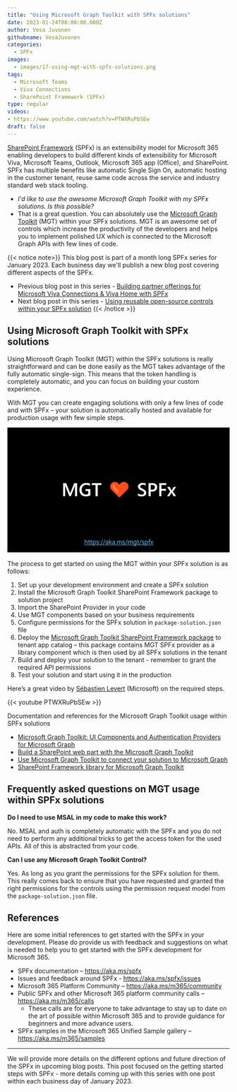 ```yaml
---
title: "Using Microsoft Graph Toolkit with SPFx solutions"
date: 2023-01-24T08:00:00.000Z
author: Vesa Juvonen
githubname: VesaJuvonen
categories:
  - SPFx
images:
  - images/17-using-mgt-with-spfx-solutions.png
tags:
  - Microsoft Teams
  - Viva Connections
  - SharePoint Framework (SPFx)
type: regular
videos:
- https://www.youtube.com/watch?v=PTWXRuPbSEw
draft: false
---
```


[SharePoint Framework](https://aka.ms/spfx) (SPFx) is an extensibility model for Microsoft 365 enabling developers to build different kinds of extensibility for Microsoft Viva, Microsoft Teams, Outlook, Microsoft 365 app (Office), and SharePoint. SPFx has multiple benefits like automatic Single Sign On, automatic hosting in the customer tenant, reuse same code across the service and industry standard web stack tooling.

-	*I'd like to use the awesome Microsoft Graph Toolkit with my SPFx solutions. Is this possible?*
-	That is a great question. You can absolutely use the [Microsoft Graph Toolkit](https://aka.ms/mgt) (MGT) within your SPFx solutions. MGT is an awesome set of controls which increase the productivity of the developers and helps you to implement polished UX which is connected to the Microsoft Graph APIs with few lines of code.

{{< notice note>}}
This blog post is part of a month long SPFx series for January 2023. Each business day we'll publish a new blog post covering different aspects of the SPFx.

* Previous blog post in this series - [Building partner offerings for Microsoft Viva Connections & Viva Home with SPFx](https://pnp.github.io/blog/post/spfx-16-building-partner-offerings-for-viva-spfx/)
* Next blog post in this series - [Using reusable open-source controls within your SPFx solution](https://pnp.github.io/blog/post/spfx-18-reusable-open-source-controls-spfx/)
{{< /notice >}}

## Using Microsoft Graph Toolkit with SPFx solutions

Using Microsoft Graph Toolkit (MGT) within the SPFx solutions is really straightforward and can be done easily as the MGT takes advantage of the fully automatic single-sign. This means that the token handling is completely automatic, and you can focus on building your custom experience.

With MGT you can create engaging solutions with only a few lines of code and with SPFx – your solution is automatically hosted and available for production usage with few simple steps.

![MGT loves SPFx](images/mgt-loves-spfx.png)

The process to get started on using the MGT within your SPFx solution is as follows:

1. Set up your development environment and create a SPFx solution
2. Install the Microsoft Graph Toolkit SharePoint Framework package to solution project
3. Import the SharePoint Provider in your code
4. Use MGT components based on your business requirements
5. Configure permissions for the SPFx solution in `package-solution.json` file
6. Deploy the [Microsoft Graph Toolkit SharePoint Framework package](https://learn.microsoft.com/graph/toolkit/get-started/mgt-spfx) to tenant app catalog – this package contains MGT SPFx provider as a library component which is then used by all SPFx solutions in the tenant
7. Build and deploy your solution to the tenant - remember to grant the required API permissions
8. Test your solution and start using it in the production

Here’s a great video by [Sébastien Levert](https://twitter.com/sebastienlevert) (Microsoft) on the required steps.

{{< youtube PTWXRuPbSEw >}}

Documentation and references for the Microsoft Graph Toolkit usage within SPFx solutions

- [Microsoft Graph Toolkit: UI Components and Authentication Providers for Microsoft Graph ](https://aka.ms/mgt/docs)
- [Build a SharePoint web part with the Microsoft Graph Toolkit](https://learn.microsoft.com/sharepoint/dev/spfx/web-parts/get-started/build-web-part-microsoft-graph-toolkit)
- [Use Microsoft Graph Toolkit to connect your solution to Microsoft Graph](https://learn.microsoft.com/sharepoint/dev/spfx/use-microsoft-graph-toolkit)
- [SharePoint Framework library for Microsoft Graph Toolkit ](https://learn.microsoft.com/graph/toolkit/get-started/mgt-spfx)

## Frequently asked questions on MGT usage within SPFx solutions

**Do I need to use MSAL in my code to make this work?**

No. MSAL and auth is completely automatic with the SPFx and you do not need to perform any additional tricks to get the access token for the used APIs. All of this is abstracted from your code.

**Can I use any Microsoft Graph Toolkit Control?**

Yes. As long as you grant the permissions for the SPFx solution for them. This really comes back to ensure that you have requested and granted the right permissions for the controls using the permission request model from the `package-solution.json` file.

## References

Here are some initial references to get started with the SPFx in your development. Please do provide us with feedback and suggestions on what is needed to help you to get started with the SPFx development for Microsoft 365.

-	SPFx documentation – https://aka.ms/spfx
-	Issues and feedback around SPFx - https://aka.ms/spfx/issues
-	Microsoft 365 Platform Community – https://aka.ms/m365/community
-	Public SPFx and other Microsoft 365 platform community calls – https://aka.ms/m365/calls
    - These calls are for everyone to take advantage to stay up to date on the art of possible within Microsoft 365 and to provide guidance for beginners and more advance users.
-	SPFx samples in the Microsoft 365 Unified Sample gallery – https://aka.ms/m365/samples

- - -

We will provide more details on the different options and future direction of the SPFx in upcoming blog posts. This post focused on the getting started steps with SPFx - more details coming up with this series with one post within each business day of January 2023.

